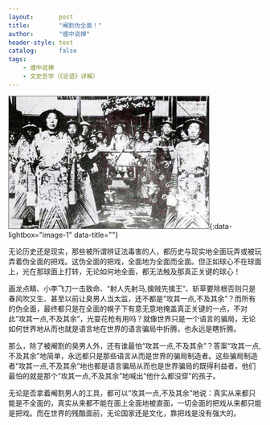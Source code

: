 ```yaml
---
layout:       post
title:        "阉割伪全面！"
author:       "缠中说禅"
header-style: text
catalog:      false
tags:
    - 缠中说禅
    - 文史哲学（《论语》详解）
---
```


[![](/img/czsc/20060417-0140.jpg)](/img/czsc/20060417-0140.jpg){:data-lightbox="image-1" data-title=""}



无论历史还是现实，那些被所谓辨证法毒害的人，都历史与现实地全面玩弄或被玩弄着伪全面的把戏。这伪全面的把戏，全面地为全面而全面。但正如球心不在球面上，光在那球面上打转，无论如何地全面，都无法触及那真正关键的球心！



画龙点睛、小李飞刀一击致命、“射人先射马,擒贼先擒王”、斩草要除根否则只是春风吹又生、甚至以前让臭男人当太监，还不都是“攻其一点,不及其余”？而所有的伪全面，最终都只是在全面的幌子下有意无意地掩盖真正关键的一点，不对此“攻其一点,不及其余”，光耍花枪有用吗？就像世界只是一个语言的骗局，无论如何世界地从而也就是语言地在世界的语言骗局中折腾，也永远是瞎折腾。



那么，除了被阉割的臭男人外，还有谁最怕“攻其一点,不及其余”？答案“攻其一点,不及其余”地简单，永远都只是那些语言从而是世界的骗局制造者。这些骗局制造者“攻其一点,不及其余”地也都是语言骗局从而也是世界骗局的既得利益者，他们最怕的就是那个“攻其一点,不及其余”地喊出“他什么都没穿”的孩子。



无论是否拿着阉割男人的工具，都可以“攻其一点,不及其余”地说：真实从来都只能是不全面的，真实从来都不能在面上全面地被直面，一切全面的把戏从来都只能是把戏。而在世界的残酷面前，无论国家还是文化，靠把戏是没有强大的。
